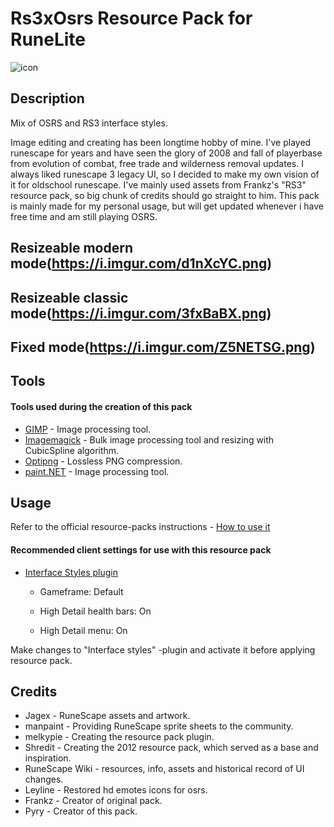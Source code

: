 # Rs3xOsrs Resource Pack for RuneLite

![icon](https://i.imgur.com/dkiXMCt.png)

## Description

Mix of OSRS and RS3 interface styles.

Image editing and creating has been longtime hobby of mine. I've played runescape for years and have seen the glory of 2008 and fall of playerbase from evolution of combat, free trade and wilderness removal updates. I always liked runescape 3 legacy UI, so I
decided to make my own vision of it for oldschool runescape. I've mainly used assets from Frankz's "RS3" resource pack, so big chunk of credits should go straight to him. This pack is mainly made for my personal usage, but will get updated whenever i have
free time and am still playing OSRS.

## Resizeable modern mode(https://i.imgur.com/d1nXcYC.png)

## Resizeable classic mode(https://i.imgur.com/3fxBaBX.png)

## Fixed mode(https://i.imgur.com/Z5NETSG.png)

## Tools

#### Tools used during the creation of this pack
* [GIMP](https://www.gimp.org/) - Image processing tool.
* [Imagemagick](https://github.com/ImageMagick/ImageMagick) - Bulk image processing tool and resizing with CubicSpline algorithm.
* [Optipng](http://optipng.sourceforge.net/) - Lossless PNG compression.
* [paint.NET](https://www.getpaint.net/) - Image processing tool.

## Usage 

Refer to the official resource-packs instructions - 
[How to use it](https://github.com/melkypie/resource-packs#how-to-use-it)

#### Recommended client settings for use with this resource pack

* [Interface Styles plugin](https://github.com/runelite/runelite/wiki/Interface-Styles) 

  * Gameframe: Default

  * High Detail health bars: On

  * High Detail menu: On

Make changes to "Interface styles" -plugin and activate it before applying resource pack.

## Credits

* Jagex - RuneScape assets and artwork.
* manpaint - Providing RuneScape sprite sheets to the community.
* melkypie - Creating the resource pack plugin.
* Shredit - Creating the 2012 resource pack, which served as a base and inspiration.
* RuneScape Wiki - resources, info, assets and historical record of UI changes.
* Leyline - Restored hd emotes icons for osrs.
* Frankz - Creator of original pack.
* Pyry - Creator of this pack.
